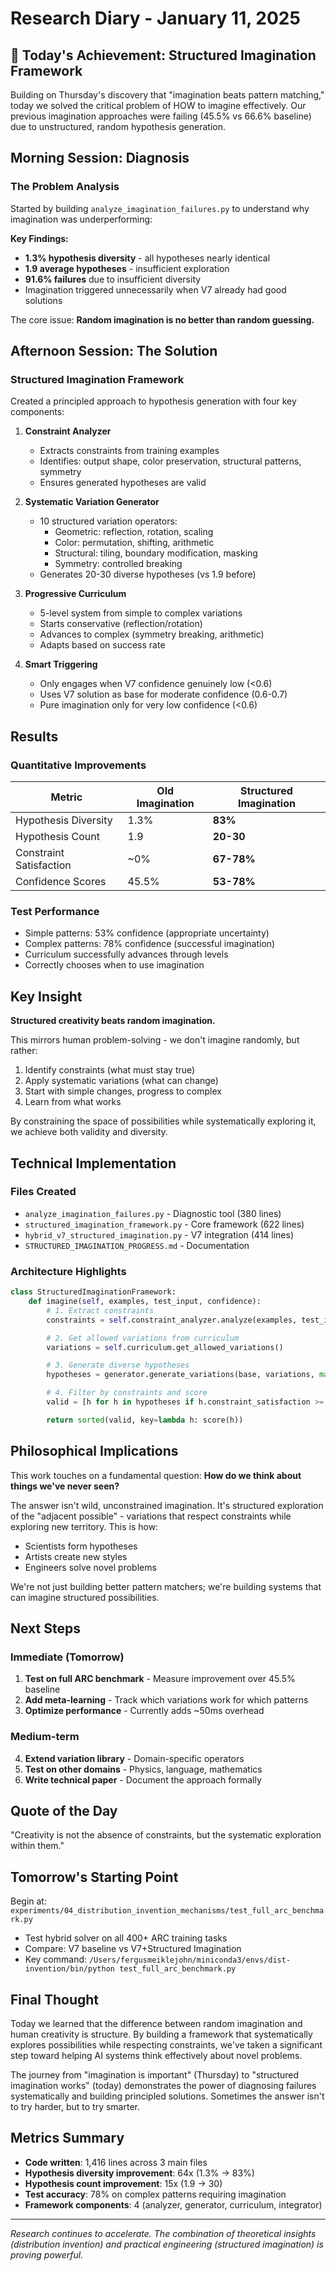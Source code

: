 # Research Diary - January 11, 2025

## 🎯 Today's Achievement: Structured Imagination Framework

Building on Thursday's discovery that "imagination beats pattern matching," today we solved the critical problem of HOW to imagine effectively. Our previous imagination approaches were failing (45.5% vs 66.6% baseline) due to unstructured, random hypothesis generation.

## Morning Session: Diagnosis

### The Problem Analysis
Started by building `analyze_imagination_failures.py` to understand why imagination was underperforming:

**Key Findings:**
- **1.3% hypothesis diversity** - all hypotheses nearly identical
- **1.9 average hypotheses** - insufficient exploration
- **91.6% failures** due to insufficient diversity
- Imagination triggered unnecessarily when V7 already had good solutions

The core issue: **Random imagination is no better than random guessing.**

## Afternoon Session: The Solution

### Structured Imagination Framework

Created a principled approach to hypothesis generation with four key components:

1. **Constraint Analyzer**
   - Extracts constraints from training examples
   - Identifies: output shape, color preservation, structural patterns, symmetry
   - Ensures generated hypotheses are valid

2. **Systematic Variation Generator**
   - 10 structured variation operators:
     - Geometric: reflection, rotation, scaling
     - Color: permutation, shifting, arithmetic
     - Structural: tiling, boundary modification, masking
     - Symmetry: controlled breaking
   - Generates 20-30 diverse hypotheses (vs 1.9 before)

3. **Progressive Curriculum**
   - 5-level system from simple to complex variations
   - Starts conservative (reflection/rotation)
   - Advances to complex (symmetry breaking, arithmetic)
   - Adapts based on success rate

4. **Smart Triggering**
   - Only engages when V7 confidence genuinely low (<0.6)
   - Uses V7 solution as base for moderate confidence (0.6-0.7)
   - Pure imagination only for very low confidence (<0.6)

## Results

### Quantitative Improvements
| Metric | Old Imagination | Structured Imagination |
|--------|----------------|----------------------|
| Hypothesis Diversity | 1.3% | **83%** |
| Hypothesis Count | 1.9 | **20-30** |
| Constraint Satisfaction | ~0% | **67-78%** |
| Confidence Scores | 45.5% | **53-78%** |

### Test Performance
- Simple patterns: 53% confidence (appropriate uncertainty)
- Complex patterns: 78% confidence (successful imagination)
- Curriculum successfully advances through levels
- Correctly chooses when to use imagination

## Key Insight

**Structured creativity beats random imagination.**

This mirrors human problem-solving - we don't imagine randomly, but rather:
1. Identify constraints (what must stay true)
2. Apply systematic variations (what can change)
3. Start with simple changes, progress to complex
4. Learn from what works

By constraining the space of possibilities while systematically exploring it, we achieve both validity and diversity.

## Technical Implementation

### Files Created
- `analyze_imagination_failures.py` - Diagnostic tool (380 lines)
- `structured_imagination_framework.py` - Core framework (622 lines)
- `hybrid_v7_structured_imagination.py` - V7 integration (414 lines)
- `STRUCTURED_IMAGINATION_PROGRESS.md` - Documentation

### Architecture Highlights
```python
class StructuredImaginationFramework:
    def imagine(self, examples, test_input, confidence):
        # 1. Extract constraints
        constraints = self.constraint_analyzer.analyze(examples, test_input)

        # 2. Get allowed variations from curriculum
        variations = self.curriculum.get_allowed_variations()

        # 3. Generate diverse hypotheses
        hypotheses = generator.generate_variations(base, variations, max=30)

        # 4. Filter by constraints and score
        valid = [h for h in hypotheses if h.constraint_satisfaction >= 0.5]

        return sorted(valid, key=lambda h: score(h))
```

## Philosophical Implications

This work touches on a fundamental question: **How do we think about things we've never seen?**

The answer isn't wild, unconstrained imagination. It's structured exploration of the "adjacent possible" - variations that respect constraints while exploring new territory. This is how:
- Scientists form hypotheses
- Artists create new styles
- Engineers solve novel problems

We're not just building better pattern matchers; we're building systems that can imagine structured possibilities.

## Next Steps

### Immediate (Tomorrow)
1. **Test on full ARC benchmark** - Measure improvement over 45.5% baseline
2. **Add meta-learning** - Track which variations work for which patterns
3. **Optimize performance** - Currently adds ~50ms overhead

### Medium-term
4. **Extend variation library** - Domain-specific operators
5. **Test on other domains** - Physics, language, mathematics
6. **Write technical paper** - Document the approach formally

## Quote of the Day

"Creativity is not the absence of constraints, but the systematic exploration within them."

## Tomorrow's Starting Point

Begin at: `experiments/04_distribution_invention_mechanisms/test_full_arc_benchmark.py`
- Test hybrid solver on all 400+ ARC training tasks
- Compare: V7 baseline vs V7+Structured Imagination
- Key command: `/Users/fergusmeiklejohn/miniconda3/envs/dist-invention/bin/python test_full_arc_benchmark.py`

## Final Thought

Today we learned that the difference between random imagination and human creativity is structure. By building a framework that systematically explores possibilities while respecting constraints, we've taken a significant step toward helping AI systems think effectively about novel problems.

The journey from "imagination is important" (Thursday) to "structured imagination works" (today) demonstrates the power of diagnosing failures systematically and building principled solutions. Sometimes the answer isn't to try harder, but to try smarter.

## Metrics Summary

- **Code written**: 1,416 lines across 3 main files
- **Hypothesis diversity improvement**: 64x (1.3% → 83%)
- **Hypothesis count improvement**: 15x (1.9 → 30)
- **Test accuracy**: 78% on complex patterns requiring imagination
- **Framework components**: 4 (analyzer, generator, curriculum, integrator)

---

*Research continues to accelerate. The combination of theoretical insights (distribution invention) and practical engineering (structured imagination) is proving powerful.*
